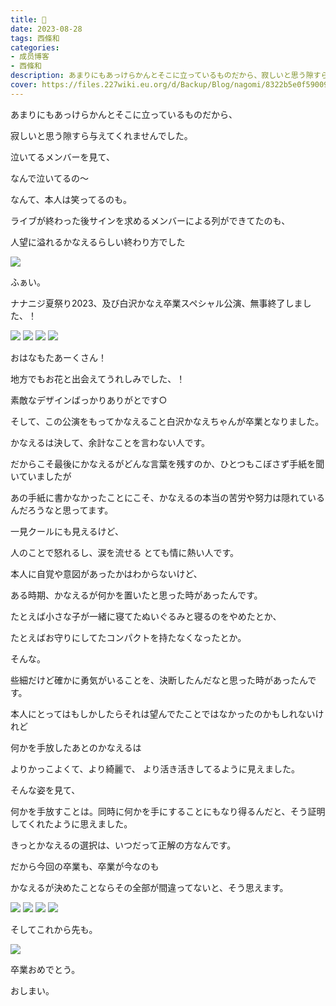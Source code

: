 ```yaml
---
title: 🌷
date: 2023-08-28
tags: 西條和
categories: 
- 成员博客
- 西條和
description: あまりにもあっけらかんとそこに立っているものだから、寂しいと思う隙すら与えてくれませんでした。...
cover: https://files.227wiki.eu.org/d/Backup/Blog/nagomi/8322b5e0f590091aa9f97a4848ef7-01.jpg 
---
```





















あまりにもあっけらかんとそこに立っているものだから、
















寂しいと思う隙すら与えてくれませんでした。
















泣いてるメンバーを見て、


なんで泣いてるの〜






なんて、本人は笑ってるのも。















ライブが終わった後サインを求めるメンバーによる列ができてたのも、















人望に溢れるかなえるらしい終わり方でした






![](https://files.227wiki.eu.org/d/Backup/Blog/nagomi/8322b5e0f590091aa9f97a4848ef7-01.jpg) 






ふぁい。










ナナニジ夏祭り2023、及び白沢かなえ卒業スペシャル公演、無事終了しました、！








![](https://files.227wiki.eu.org/d/Backup/Blog/nagomi/8322b5e0f590091aa9f97a4848ef7-02.jpg)
![](https://files.227wiki.eu.org/d/Backup/Blog/nagomi/8322b5e0f590091aa9f97a4848ef7-03.jpg)
![](https://files.227wiki.eu.org/d/Backup/Blog/nagomi/8322b5e0f590091aa9f97a4848ef7-04.jpg)
![](https://files.227wiki.eu.org/d/Backup/Blog/nagomi/8322b5e0f590091aa9f97a4848ef7-05.jpg)









おはなもたあーくさん！





地方でもお花と出会えてうれしみでした、！

素敵なデザインばっかりありがとです○




















そして、この公演をもってかなえること白沢かなえちゃんが卒業となりました。



















かなえるは決して、余計なことを言わない人です。











だからこそ最後にかなえるがどんな言葉を残すのか、ひとつもこぼさず手紙を聞いていましたが










あの手紙に書かなかったことにこそ、かなえるの本当の苦労や努力は隠れているんだろうなと思ってます。













一見クールにも見えるけど、





人のことで怒れるし、涙を流せる
とても情に熱い人です。























本人に自覚や意図があったかはわからないけど、












ある時期、かなえるが何かを置いたと思った時があったんです。


















たとえば小さな子が一緒に寝てたぬいぐるみと寝るのをやめたとか、












たとえばお守りにしてたコンパクトを持たなくなったとか。




















そんな。


些細だけど確かに勇気がいることを、決断したんだなと思った時があったんです。


















本人にとってはもしかしたらそれは望んでたことではなかったのかもしれないけれど



















何かを手放したあとのかなえるは

よりかっこよくて、より綺麗で、
より活き活きしてるように見えました。














そんな姿を見て、


何かを手放すことは。同時に何かを手にすることにもなり得るんだと、そう証明してくれたように思えました。


















きっとかなえるの選択は、いつだって正解の方なんです。

















だから今回の卒業も、卒業が今なのも








かなえるが決めたことならその全部が間違ってないと、そう思えます。












![](https://files.227wiki.eu.org/d/Backup/Blog/nagomi/8322b5e0f590091aa9f97a4848ef7-06.jpg)
![](https://files.227wiki.eu.org/d/Backup/Blog/nagomi/8322b5e0f590091aa9f97a4848ef7-07.jpg)
![](https://files.227wiki.eu.org/d/Backup/Blog/nagomi/8322b5e0f590091aa9f97a4848ef7-08.jpg)
![](https://files.227wiki.eu.org/d/Backup/Blog/nagomi/8322b5e0f590091aa9f97a4848ef7-09.jpg)










そしてこれから先も。








![](https://files.227wiki.eu.org/d/Backup/Blog/nagomi/8322b5e0f590091aa9f97a4848ef7-10.jpg)










卒業おめでとう。

















おしまい。


